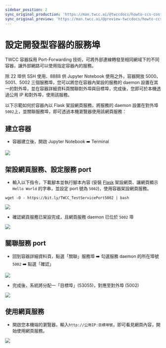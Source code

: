 ```yaml
---
sidebar_position: 2
sync_original_production: 'https://man.twcc.ai/@twccdocs/howto-ccs-config-service-port-zh'
sync_original_preview: 'https://man.twcc.ai/@preview-twccdocs/howto-ccs-config-service-port-zh'
---
```


# 設定開發型容器的服務埠

TWCC 容器採用 Port-Forwarding 技術，可將外部連線轉發至相同網域下的不同容器，讓外部網路可以使用指定容器內的服務。

除 22 埠供 SSH 使用、8888 供 Jupyter Notebook 使用之外，容器開放 5000、5001、5002 三個服務埠，您可以將您在容器內架設的服務的 daemon 設置在其一的對外埠，並在容器詳細資料頁關聯對外埠與目標埠，完成後，您即可於本機透過公用 IP 和對外埠，使用該服務。

以下示範如何於容器內以 Flask 架設網頁服務，將服務的 daemon 設置在對外埠`5002`上，並關聯服務埠，即可透過本機瀏覽器使用該網頁服務：

## 建立容器

- 容器建立後，開啟 Jupyter Notebook :arrow_right: Terminal

![](https://cos.twcc.ai/SYS-MANUAL/uploads/upload_953e1d1fa8deec9725cf4c244f21abfd.png)

## 架設網頁服務、設定服務 port

- 輸入以下指令，下載腳本並執行腳本內容 (安裝 [Flask](https://flask.palletsprojects.com/en/1.1.x/) 架設網頁、讓網頁顯示 `Hello World` 的字串，並設定 port 號為 `5002`)，使用容器架設網頁服務。 
```bash=
wget -O - https://bit.ly/TWCC_TestServicePort5002 | bash
```
![](https://i.imgur.com/TCStO51.png)
        
- 確認網頁服務已架設完成，且網頁服務 daemon 已位於 `5002` 埠
        
![](https://i.imgur.com/XKvEMYX.png)

## 關聯服務 port
        
- 回到容器詳細資料頁，點選「關聯」服務埠 :arrow_right: 勾選服務 daemon 的所在埠號 `5002` :arrow_right: 點選「確認」
        
![](https://i.imgur.com/d6O2sWE.png)
        
- 完成後，系統將分配一「目標埠」(53055)，對應至對外埠 (5002)
        
![](https://i.imgur.com/a9wXd1e.png)

## 使用網頁服務
        
- 開啟您本機端的瀏覽器，輸入`http://公用IP:目標埠號`，即可看見網頁內容，開始使用網頁服務。

![](https://i.imgur.com/Za4GoFg.png)

